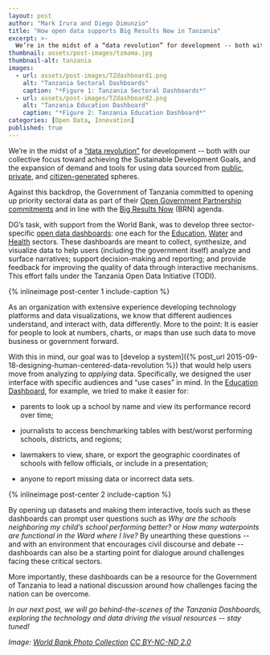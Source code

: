 ```yaml
---
layout: post
author: "Mark Irura and Diego Dimunzio"
title: "How open data supports Big Results Now in Tanzania" 
excerpt: >-
  We’re in the midst of a “data revolution” for development -- both with our collective focus toward achieving the Sustainable Development Goals, and the expansion of demand and tools for using data sourced from public, private, and citizen-generated spheres....
thumbnail: assets/post-images/tzmama.jpg
thumbnail-alt: tanzania
images:
  - url: assets/post-images/TZdashboard1.png
    alt: "Tanzania Sectoral Dashboards"
    caption: "*Figure 1: Tanzania Sectoral Dashboards*"
  - url: assets/post-images/TZdashboard2.png
    alt: "Tanzania Education Dashboard"
    caption: "*Figure 2: Tanzania Education Dashboard*"
categories: [Open Data, Innovation]
published: true
---
```


We’re in the midst of a [“data revolution”](http://www.undatarevolution.org) for development -- both with our collective focus toward achieving the Sustainable Development Goals, and the expansion of demand and tools for using data sourced from [public](http://opendatawatch.com/strategy-guidance/modernizing-nsds-to-open-data/), [private](http://www.orange.com/en/Responsibility/Environment/COP21/Big-Data), and [citizen-generated](http://openschoolskenya.org/blog/20150811-mapping-the-marginalized/) spheres. 

Against this backdrop, the Government of Tanzania committed to opening up priority sectoral data as part of their [Open Government Partnership commitments](http://www.opengovpartnership.org/country/tanzania) and in line with the [Big Results Now](http://www.pmoralg.go.tz/quick-menu/brn/) (BRN) agenda. 

DG’s task, with support from the World Bank, was to develop three sector-specific [open data dashboards](http://www.takwimu.org/#/?_k=t1r8g4): one each for the [Education](http://elimu.takwimu.org/#/), [Water](http://maji.takwimu.org/#/?_k=0rcrgz) and [Health](http://afya.takwimu.org/#/?_k=6hgeq8) sectors. These dashboards are meant to collect, synthesize, and visualize data to help users (including the government itself) analyze and surface narratives; support decision-making and reporting; and provide feedback for improving the quality of data through interactive mechanisms. This effort falls under the Tanzania Open Data Initiative (TODI).

{% inlineimage post-center 1 include-caption %}

As an organization with extensive experience developing technology platforms and data visualizations, we know that different audiences understand, and interact with, data differently. More to the point: It is easier for people to look at numbers, charts, or maps than use such data to move business or government forward. 

With this in mind, our goal was to [develop a system]({% post_url 2015-09-18-designing-human-centered-data-revolution %}) that would help users move from analyzing to *applying* data. Specifically, we designed the user interface with specific audiences and “use cases” in mind. In the [Education Dashboard](http://elimu.takwimu.org/#/), for example, we tried to make it easier for:

- parents to look up a school by name and view its performance record over time;

- journalists to access benchmarking tables with best/worst performing schools, districts, and regions;

- lawmakers to view, share, or export the geographic coordinates of schools with fellow officials, or include in a presentation;

- anyone to report missing data or incorrect data sets.

{% inlineimage post-center 2 include-caption %}

By opening up datasets and making them interactive, tools such as these dashboards can prompt user questions such as *Why are the schools neighboring my child’s school performing better?* or *How many waterpoints are functional in the Ward where I live?* By unearthing these questions -- and with an environment that encourages civil discourse and debate -- dashboards can also be a starting point for dialogue around challenges facing these critical sectors. 

More importantly, these dashboards can be a resource for the Government of Tanzania to lead a national discussion around how challenges facing the nation can be overcome. 

*In our next post, we will go behind-the-scenes of the Tanzania Dashboards, exploring the technology and data driving the visual resources -- stay tuned!*

*Image: [World Bank Photo Collection](https://www.flickr.com/photos/worldbank/1118599048/in/photolist-2GR7wu-Km7egE-7AkocJ-FEmFrs-8rZ65Z-FFS69n-hf2xR6-DMZMLb-rJAxHX-FFQz6P-vd7P8L-dxBaFS-JGByuy-tnsmcm-rKwQdK-oMKAF-7dDPJ9-49gh8R-7AkoHS-pKX6C8-iwQJyk-s2RBXb-s42pU1-7AgzQV-89ZTC9-dcNfrm-buerKo-mvBZyP-oM1DN-5WZUSD-5pkL2q-w7JwsE-w9peXY-oMSCi-maN3JW-oLJKM-x1SUuF-vSwNHN-vSr1MC-w8qboG-p124Kd-oMKAC-oDauyY-oTDqdQ-oMQCZ-oLWLP-o9rjom-vdbw3e-p1D8yu-2GR93U) [CC BY-NC-ND 2.0](https://creativecommons.org/licenses/by-nc-nd/2.0/)*
